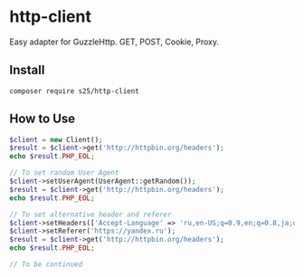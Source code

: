 # http-client
Easy adapter for GuzzleHttp. GET, POST, Cookie, Proxy.

## Install
`composer require s25/http-client`

## How to Use

```PHP
$client = new Client();
$result = $client->get('http://httpbin.org/headers');
echo $result.PHP_EOL;

// To set random User Agent
$client->setUserAgent(UserAgent::getRandom());
$result = $client->get('http://httpbin.org/headers');
echo $result.PHP_EOL;

// To set alternative header and referer
$client->setHeaders(['Accept-Language' => 'ru,en-US;q=0.9,en;q=0.8,ja;q=0.7,fr;q=0.6,es;q=0.5,de;q=0.4']);
$client->setReferer('https://yandex.ru');
$result = $client->get('http://httpbin.org/headers');
echo $result.PHP_EOL;

// To be continued
```
